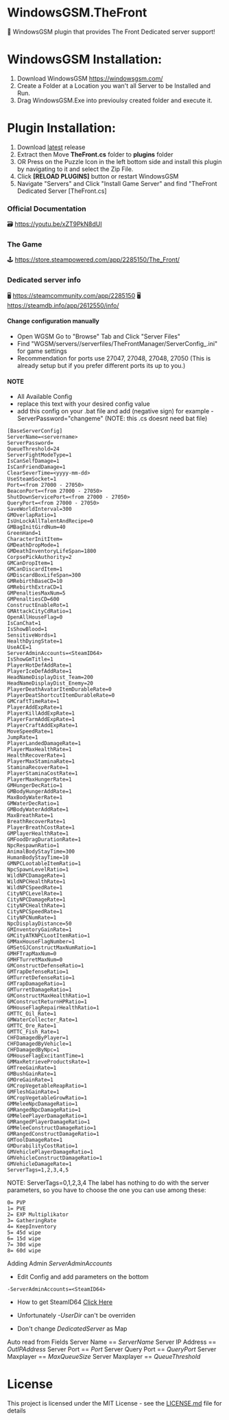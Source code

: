 # WindowsGSM.TheFront
🧩 WindowsGSM plugin that provides The Front Dedicated server support!

# WindowsGSM Installation: 
1. Download  WindowsGSM https://windowsgsm.com/ 
2. Create a Folder at a Location you wan't all Server to be Installed and Run.
4. Drag WindowsGSM.Exe into previoulsy created folder and execute it.

# Plugin Installation:
1. Download [latest](https://github.com/ohmcodes/WindowsGSM.TheFront/releases/latest) release
2. Extract then Move **TheFront.cs** folder to **plugins** folder
3. OR Press on the Puzzle Icon in the left bottom side and install this plugin by navigating to it and select the Zip File.
4. Click **[RELOAD PLUGINS]** button or restart WindowsGSM
5. Navigate "Servers" and Click "Install Game Server" and find "TheFront Dedicated Server [TheFront.cs]

### Official Documentation
🗃️ https://youtu.be/xZT9PkN8dUI

### The Game
🕹️ https://store.steampowered.com/app/2285150/The_Front/

### Dedicated server info
🖥️ https://steamcommunity.com/app/2285150
🖥️ https://steamdb.info/app/2612550/info/

#### Change configuration manually
- Open WGSM Go to "Browse" Tab and Click "Server Files"
- Find "WGSM/servers/<ID>/serverfiles/TheFrontManager/ServerConfig_<autogeneratednumber>.ini" for game settings
- Recommendation for ports use 27047, 27048, 27048, 27050 (This is already setup but if you prefer different ports its up to you.)

#### NOTE
- All Available Config 
- ***<replaceme>*** replace this text with your desired config value
- add this config on your .bat file and add (negative sign) for example -ServerPassword="changeme" (NOTE: this .cs doesnt need bat file)

```
[BaseServerConfig]
ServerName=<servername>
ServerPassword=
QueueThreshold=24
ServerFightModeType=1
IsCanSelfDamage=1
IsCanFriendDamage=1
ClearSeverTime=<yyyy-mm-dd>
UseSteamSocket=1
Port=<from 27000 - 27050>
BeaconPort=<from 27000 - 27050>
ShutDownServicePort=<from 27000 - 27050>
QueryPort=<from 27000 - 27050>
SaveWorldInterval=300
GMOverlapRatio=1
IsUnLockAllTalentAndRecipe=0
GMBagInitGirdNum=40
GreenHand=1
CharacterInitItem=
GMDeathDropMode=1
GMDeathInventoryLifeSpan=1800
CorpsePickAuthority=2
GMCanDropItem=1
GMCanDiscardItem=1
GMDiscardBoxLifeSpan=300
GMRebirthBaseCD=10
GMRebirthExtraCD=1
GMPenaltiesMaxNum=5
GMPenaltiesCD=600
ConstructEnableRot=1
GMAttackCityCdRatio=1
OpenAllHouseFlag=0
IsCanChat=1
IsShowBlood=1
SensitiveWords=1
HealthDyingState=1
UseACE=1
ServerAdminAccounts=<SteamID64>
IsShowGmTitle=1
PlayerHotDefAddRate=1
PlayerIceDefAddRate=1
HeadNameDisplayDist_Team=200
HeadNameDisplayDist_Enemy=20
PlayerDeathAvatarItemDurableRate=0
PlayerDeatShortcutItemDurableRate=0
GMCraftTimeRate=1
PlayerAddExpRate=1
PlayerKillAddExpRate=1
PlayerFarmAddExpRate=1
PlayerCraftAddExpRate=1
MoveSpeedRate=1
JumpRate=1
PlayerLandedDamageRate=1
PlayerMaxHealthRate=1
HealthRecoverRate=1
PlayerMaxStaminaRate=1
StaminaRecoverRate=1
PlayerStaminaCostRate=1
PlayerMaxHungerRate=1
GMHungerDecRatio=1
GMBodyHungerAddRate=1
MaxBodyWaterRate=1
GMWaterDecRatio=1
GMBodyWaterAddRate=1
MaxBreathRate=1
BreathRecoverRate=1
PlayerBreathCostRate=1
GMPlayerHealthRate=1
GMFoodDragDurationRate=1
NpcRespawnRatio=1
AnimalBodyStayTime=300
HumanBodyStayTime=10
GMNPCLootableItemRatio=1
NpcSpawnLevelRatio=1
WildNPCDamageRate=1
WildNPCHealthRate=1
WildNPCSpeedRate=1
CityNPCLevelRate=1
CityNPCDamageRate=1
CityNPCHealthRate=1
CityNPCSpeedRate=1
CityNPCNumRate=1
NpcDisplayDistance=50
GMInventoryGainRate=1
GMCityATKNPCLootItemRatio=1
GMMaxHouseFlagNumber=1
GMSetGJConstructMaxNumRatio=1
GMHFTrapMaxNum=0
GMHFTurretMaxNum=0
GMConstructDefenseRatio=1
GMTrapDefenseRatio=1
GMTurretDefenseRatio=1
GMTrapDamageRatio=1
GMTurretDamageRatio=1
GMConstructMaxHealthRatio=1
GMConstructReturnHPRatio=1
GMHouseFlagRepairHealthRatio=1
GMTTC_Oil_Rate=1
GMWaterCollecter_Rate=1
GMTTC_Ore_Rate=1
GMTTC_Fish_Rate=1
CHFDamagedByPlayer=1
CHFDamagedByVehicle=1
CHFDamagedByNpc=1
GMHouseFlagExcitantTime=1
GMMaxRetrieveProductsRate=1
GMTreeGainRate=1
GMBushGainRate=1
GMOreGainRate=1
GMCropVegetableReapRatio=1
GMFleshGainRate=1
GMCropVegetableGrowRatio=1
GMMeleeNpcDamageRatio=1
GMRangedNpcDamageRatio=1
GMMeleePlayerDamageRatio=1
GMRangedPlayerDamageRatio=1
GMMeleeConstructDamageRatio=1
GMRangedConstructDamageRatio=1
GMToolDamageRate=1
GMDurabilityCostRatio=1
GMVehiclePlayerDamageRatio=1
GMVehicleConstructDamageRatio=1
GMVehicleDamageRate=1
ServerTags=1,2,3,4,5 
```

NOTE:
ServerTags=0,1,2,3,4 The label has nothing to do with the server parameters, so you have to choose the one you can use among these:

```
0= PVP 
1= PVE
2= EXP Multiplikator
3= GatheringRate
4= KeepInventory
5= 45d wipe
6= 15d wipe
7= 30d wipe
8= 60d wipe
```


Adding Admin *ServerAdminAccounts*
- Edit Config and add parameters on the bottom
```
-ServerAdminAccounts=<SteamID64>
```
- How to get SteamID64 [Click Here](https://www.steamidfinder.com/)

- Unfortunately *-UserDir* can't be overriden
- Don't change *DedicatedServer* as Map

Auto read from Fields
Server Name == *ServerName*
Server IP Address == *OutIPAddress*
Server Port == *Port*
Server Query Port == *QueryPort*
Server Maxplayer == *MaxQueueSize*
Server Maxplayer == *QueueThreshold*



# License
This project is licensed under the MIT License - see the <a href="https://github.com/ohmcodes/WindowsGSM.TheFront/blob/main/LICENSE">LICENSE.md</a> file for details
